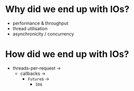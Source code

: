 # Why did we end up with IOs?

* performance & throughput
* thread utilisation
* asynchronicity / concurrency

# How did we end up with IOs?

* threads-per-request ->
  * callbacks ->
    * `Future`s ->
      * `IO`s 
